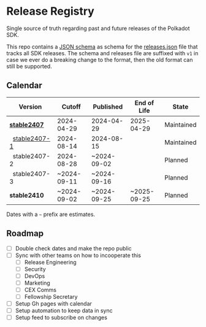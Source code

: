   # Release Registry

  Single source of truth regarding past and future releases of the Polkadot SDK.

  This repo contains a [JSON schema](./releases-v1.schema.json) as schema for the [releases.json](./releases-v1.json) file that tracks all SDK releases. The schema and releases file are suffixed with `v1` in case we ever do a breaking change to the format, then the old format can still be supported.

  ## Calendar

<!-- Do not manually edit this. Run `python3 json-to-md.py` -->

<!-- TEMPLATE BEGIN -->

| Version | Cutoff | Published | End of Life | State |
|---------|--------|-----------|-------------|-------|
| **[stable2407](https://github.com/paritytech/polkadot-sdk/releases/tag/polkadot-stable2407)** | 2024-04-29 | 2024-04-29 | 2025-04-29 | Maintained |
| &nbsp;&nbsp;[stable2407-1](https://github.com/paritytech/polkadot-sdk/releases/tag/polkadot-stable2407-1) | 2024-08-14 | 2024-08-15 |  | Maintained |
| &nbsp;&nbsp;stable2407-2 | 2024-08-28 | ~2024-09-02 |  | Planned |
| &nbsp;&nbsp;stable2407-3 | ~2024-09-11 | ~2024-09-16 |  | Planned |
| **stable2410** | ~2024-09-02 | ~2024-09-25 | ~2025-09-25 | Planned |


<!-- TEMPLATE END -->

Dates with a `~` prefix are estimates.

## Roadmap

  - [ ] Double check dates and make the repo public
  - [ ] Sync with other teams on how to incooperate this
    - [ ] Release Engineering
    - [ ] Security
    - [ ] DevOps
    - [ ] Marketing
    - [ ] CEX Comms
    - [ ] Fellowship Secretary
  - [ ] Setup Gh pages with calendar
  - [ ] Setup automation to keep data in sync
  - [ ] Setup feed to subscribe on changes
